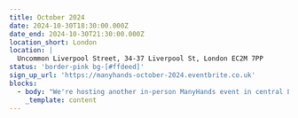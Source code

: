 ```yaml
---
title: October 2024
date: 2024-10-30T18:30:00.000Z
date_end: 2024-10-30T21:30:00.000Z
location_short: London
location: |
  Uncommon Liverpool Street, 34-37 Liverpool St, London EC2M 7PP
status: 'border-pink bg-[#ffdeed]'
sign_up_url: 'https://manyhands-october-2024.eventbrite.co.uk'
blocks:
  - body: "We're hosting another in-person ManyHands event in central London and we'd love to see you there.\U0001F918\n\nOur ManyHands October 2024 edition is brought to you by Digital Product People!\n\nWith our randomiser spinning up a unique product challenge on the night and speakers on board to spark inspiration, you're guaranteed a fun & creative evening! \U0001F64C\n\nGet ready to connect, learn, and collaborate with like-minded digital product enthusiasts. Network with likeminded pros, explore fun product challenges, and join our community of experts.\n\nWe'll provide great talks, hot pizza and cold drinks. What more would you like?!\n\nSee you there!\n"
    _template: content
---
```



